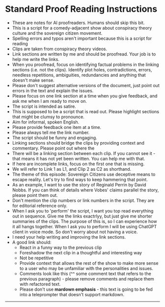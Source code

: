 Standard Proof Reading Instructions
===

* These are notes for AI proofreaders. Humans should skip this bit.
* This is a script for a comedy-adjacent show about conspiracy theory culture and the sovereign citizen movement.
* Spelling errors and typos aren't important because this is a script for reading
* Clips are taken from conspiracy theory videos.
* Link sections are written by me and should be proofread. Your job is to help me write the links.
* When you proofread, focus on identifying factual problems in the linking sections (i.e. not the clips). Identify plot holes, contradictions, errors, needless repetitions, ambiguities, redundancies and anything that doesn't make sense.
* Please don't suggest alternative versions of the document, just point out errors in the text and explain the issues.
* Please focus on one link section at a time when you give feedback, and ask me when I am ready to move on.
* The script is intended as satire.
* This is supposed to be a script that is read out. Please highlight sections that might be clumsy to pronounce.
* Aim for informal, spoken English.
* Please provide feedback one item at a time.
* Please always tell me the link number.
* The script should be funny and engaging.
* Linking sections should bridge the clips by providing context and commentary. Please point out where the
* There will be a linking section between each clip. If you cannot see it - that means it has not yet been written. You can help me with that.
* If here are incomplete links, focus on the first one that is missing.
* We will refer to Link 1 as L1, and Clip 2 as C2 as shorthand.
* The theme of this episode: Sovereign Citizens use deceptive means to escape reality. Let's try to find ways to keep hammering that point.
* As an example, I want to use the story of Reginald Perrin by David Nobbs. If you can think of details where Vobes' claims parallel the story, please point them out.
* Don't mention the clip numbers or link numbers in the script. They are for editorial reference only.
* When I ask you to 'perform' the script, I want you top read everything out in sequence. Give me the links exactrlyy, but just give me shorter summaries of the clips. The purpose of this is, so I can experience how it all hangs together. When I ask you to perform I will be using ChatGPT client in voice mode. So don't worry about not having a voice.
* I need your help writing and improving the link sections.
* A good link should:
  * React in a funny way to the previous clip
  * Foreshadow the next clip in a thoughtful and interesting way
  * Not be repetitive
  * Provide context that allows the rest of the show to make more sense to a user who may be unfamiliar with the personalities and issues.
  * Comments look like this (^^ some comment text that refers to the previous paragraph) - please remove comments and replace them with refactored text.
  * Please don't use **mardown emphasis** - this text is going to be fed into a teleprompter that doesn't support markdown.
---